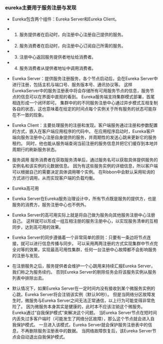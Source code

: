 ### eureka主要用于服务注册与发现

 - Eureka包含两个组件：Eureka Server和Eureka Client。
  - 1. 服务提供者在启动时，向注册中心注册自己提供的服务。
  - 2. 服务消费者在启动时，向注册中心订阅自己所需的服务。
  - 3. 注册中心返回服务提供者地址给消费者。
  - 4. 服务消费者从提供者地址中调用消费者。
  
  - Eureka Server：提供服务注册服务，各个节点启动后，会在Eureka Server中进行注册，包括主机与端口号、服务版本号、通讯协议等。
    这样EurekaServer中的服务注册表中将会存储所有可用服务节点的信息，服务节点的信息可以在界面中直观的看到。
    Eureka服务端支持集群模式部署，首尾相连形成一个闭环即可。
    集群中的的不同服务注册中心通过异步模式互相复制各自的状态，这也意味着在给定的时间点每个实例关于所有服务的状态可能存在不一致的现象。
  - Eureka Client：主要处理服务的注册和发现。客户端服务通过注册和参数配置的方式，嵌入在客户端应用程序的代码中。
    在应用程序启动时，Eureka客户端向服务注册中心注册自身提供的服务，并周期性的发送心跳来更新它的服务租约。
    同时，他也能从服务端查询当前注册的服务信息并把它们缓存到本地并周期行的刷新服务状态。
  - 服务调用
    服务消费者在获取服务清单后，通过服务名可以获取具体提供服务的实例名和该实例的元数据信息。
    因为有这些服务实例的详细信息，所以客户端可以根据自己的需要决定具体调用哪个实例。
    在Ribbon中会默认采用轮询的方式进行调用，从而实现客户端的负载均衡。
 
 - Eureka高可用
  - Eureka Server在Eureka服务治理设计中，所有节点既是服务的提供方，也是服务的消费方，服务注册中心也不例外。
  - Eureka Server的高可用实际上就是将自己做为服务向其他服务注册中心注册自己。
    这样就可以形成一组互相注册的服务注册中心，以实现服务清单的互相同步，达到高可用的效果。
  - Eureka Server的同步遵循着一个非常简单的原则：只要有一条边将节点连接，就可以进行信息传播与同步。
    可以采用两两注册的方式实现集群中节点完全对等的效果，实现最高可用性集群，任何一台注册中心故障都不会影响服务的注册与发现。
  - 在注册服务之后，服务提供者会维护一个心跳用来持续汇报Eureka Server，我们称之为服务续约。
    否则Eureka Server的剔除任务会将该服务实例从服务列表中排除出去。
  - 默认情况下，如果Eureka Server在一定时间内没有接收到某个微服务实例的心跳，Eureka Server将会注销该实例（默认90秒）。
    但是当网络分区故障发生时，微服务与Eureka Server之间无法正常通信，以上行为可能变得非常危险了。
    因为微服务本身其实是健康的，此时本不应该注销这个微服务。Eureka通过“自我保护模式”来解决这个问题。
    当Eureka Server节点在短时间内丢失过多客户端时（可能发生了网络分区故障），那么这个节点就会进入自我保护模式。
    一旦进入该模式，Eureka Server就会保护服务注册表中的信息，不再删除服务注册表中的数据。
    当网络故障恢复后，该Eureka Server节点会自动退出自我保护模式。